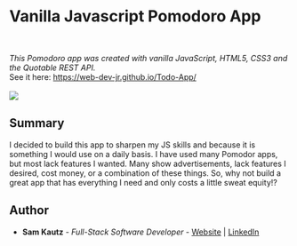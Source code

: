 # Vanilla Javascript Pomodoro App

<br>

_This Pomodoro app was created with vanilla JavaScript, HTML5, CSS3 and the Quotable REST API._
<br>
See it here: https://web-dev-jr.github.io/Todo-App/
<br>
<br>
<image src="images/Capture-todo.PNG">
  
## Summary

I decided to build this app to sharpen my JS skills and because it is something I would use on a daily basis. 
I have used many Pomodor apps, but most lack features I wanted. Many show advertisements, lack features
I desired, cost money, or a combination of these things. So, why not build a great app that has everything 
I need and only costs a little sweat equity!?


## Author

* **Sam Kautz** - *Full-Stack Software Developer* - [Website](https://samkautzresume.dev/) | [LinkedIn](https://www.linkedin.com/in/sam-k-64455416a/)
